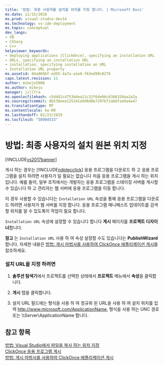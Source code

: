 ```yaml
---
title: '방법: 최종 사용자를 설치할 위치를 지정 합니다. | Microsoft Docs'
ms.date: 11/15/2016
ms.prod: visual-studio-dev14
ms.technology: vs-ide-deployment
ms.topic: conceptual
dev_langs:
- VB
- CSharp
- C++
helpviewer_keywords:
- deploying applications [ClickOnce], specifying an installation URL
- URLs, specifying an installation URL
- installation, specifying installation an URL
- Installation URL property
ms.assetid: 04a804bf-ed55-4a7a-a1e6-f63ed99c0276
caps.latest.revision: 11
author: mikejo5000
ms.author: mikejo
manager: jillfra
ms.openlocfilehash: c5dd42c4753bdea11c32f6de06c6386320aa2a2a
ms.sourcegitcommit: 8b538eea125241e9d6d8b7297b72a66faa9a4a47
ms.translationtype: MT
ms.contentlocale: ko-KR
ms.lasthandoff: 01/23/2019
ms.locfileid: "58984533"
---
```

# <a name="how-to-specify-the-location-where-end-users-will-install-from"></a>방법: 최종 사용자의 설치 원본 위치 지정
[!INCLUDE[vs2017banner](../includes/vs2017banner.md)]

게시 하는 경우는 [!INCLUDE[ndptecclick](../includes/ndptecclick-md.md)] 응용 프로그램을 다운로드 하 고 응용 프로그램을 설치 하려면 사용자가 일 필요는 없습니다 처음 응용 프로그램을 게시 하는 위치입니다. 예를 들어, 일부 조직에서는 개발자는 응용 프로그램을 스테이징 서버를 게시할 수 있습니다 하 고 관리자는 웹 서버에 응용 프로그램을 이동 합니다.  
  
 이 경우 사용할 수 있습니다는 `Installation URL` 속성을 통해 응용 프로그램을 다운로드 하려면 사용자가 웹 서버를 지정 합니다. 응용 프로그램 매니페스트 업데이트를 검색할 위치를 알 수 있도록이 작업이 필요 합니다.  
  
 `Installation URL` 속성에 설정할 수 있습니다 합니다 **게시** 페이지를 **프로젝트 디자이너**합니다.  
  
 **참고** 는 `Installation URL` 사용 하 여 속성 설정할 수도 있습니다는 **PublishWizard**합니다. 자세한 내용은 [방법: 게시 마법사를 사용하여 ClickOnce 애플리케이션 게시](../deployment/how-to-publish-a-clickonce-application-using-the-publish-wizard.md)를 참조하세요.  
  
### <a name="to-specify-an-installation-url"></a>설치 URL을 지정 하려면  
  
1.  **솔루션 탐색기**에서 프로젝트를 선택한 상태에서 **프로젝트** 메뉴에서 **속성**을 클릭합니다.  
  
2.  **게시** 탭을 클릭합니다.  
  
3.  설치 URL 필드에는 형식을 사용 하 여 정규화 된 URL을 사용 하 여 설치 위치를 입력 http://www.microsoft.com/ApplicationName, 형식을 사용 하는 UNC 경로 또는 \\\Server\ApplicationName 합니다.  
  
## <a name="see-also"></a>참고 항목  
 [방법: Visual Studio에서 파일을 복사 하는 위치 지정](../deployment/how-to-specify-where-visual-studio-copies-the-files.md)   
 [ClickOnce 응용 프로그램 게시](../deployment/publishing-clickonce-applications.md)   
 [방법: 게시 마법사를 사용하여 ClickOnce 애플리케이션 게시](../deployment/how-to-publish-a-clickonce-application-using-the-publish-wizard.md)
